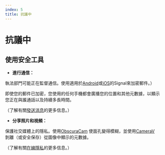 ```yaml
---
index: 5
title: 抗議中
---
```

# 抗議中

## 使用安全工具

*   **進行通信：**

執法部門可能正在監督通信。使用適用於[Android](umbrella://tools/messaging/s_signal-for-android.md)或[iOS](umbrella://tools/messaging/s_signal-for-ios.md)的Signal來加密郵件。）

即使您的郵件已加密，您使用的任何手機都會廣播您的位置和其他元數據，以顯示您正在與誰通話以及持續多長時間。

（了解有關[發送消息](umbrella://communications/sending-a-message)的更多信息。）

*   **分享照片和視頻：**

保護社交媒體上的隱私。使用[ObscuraCam](umbrella://tools/messaging/s_obscuracam.md) 使面孔變得模糊，並使用[CameraV](https://guardianproject.info/apps/camerav/) 剝離（或安全保存）從圖像中顯示的元數據。

（了解有關[在線隱私](umbrella://communications/online-privacy/beginner)的更多信息。）
